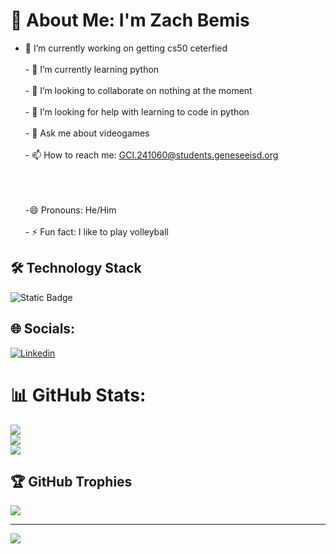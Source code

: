 # 💫 About Me:  I'm Zach Bemis
- 🔭 I’m currently working on getting cs50 ceterfied <br><br>- 🌱 I’m currently learning python<br><br>- 👯 I’m looking to collaborate on nothing at the moment <br><br>- 🤔 I’m looking for help with learning to code in python <br><br>- 💬 Ask me about videogames <br><br>-  📫 How to reach me: <a href='mailto:GCI.241060@students.geneseeisd.org'>GCI.241060@students.geneseeisd.org</a> <br><br></p> <br><br>-😄 Pronouns: He/Him<br><br>- ⚡ Fun fact: I like to play volleyball
## 🛠 Technology Stack 
![Static Badge](https://img.shields.io/badge/-Python-blue)
## 🌐 Socials:
[![Linkedin](https://img.shields.io/badge/LinkedIn-%230077B5.svg?logo=linkedin&logoColor=white)](https://www.linkedin.com/in/zachary-bemis-8b9305328/)
# 📊 GitHub Stats:
![](https://github-readme-stats.vercel.app/api?username=zach-bemis&theme=dark&hide_border=false&include_all_commits=false&count_private=false)<br/>
![](https://github-readme-streak-stats.herokuapp.com/?user=zach-bemis&theme=dark&hide_border=false)<br/>
![](https://github-readme-stats.vercel.app/api/top-langs/?username=zach-bemis&theme=dark&hide_border=false&include_all_commits=false&count_private=false&layout=compact)

## 🏆 GitHub Trophies
![](https://github-profile-trophy.vercel.app/?username=zach-bemis&theme=radical&no-frame=false&no-bg=true&margin-w=4)

---
[![](https://visitcount.itsvg.in/api?id=zach-bemis&icon=0&color=0)](https://visitcount.itsvg.in)

<!-- Proudly created with GPRM ( https://gprm.itsvg.in ) -->
